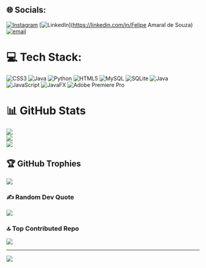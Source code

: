 ## 🌐 Socials:
[![Instagram](https://img.shields.io/badge/Instagram-%23E4405F.svg?logo=Instagram&logoColor=white)](https://instagram.com/fe.souzx) [![LinkedIn](https://img.shields.io/badge/LinkedIn-%230077B5.svg?logo=linkedin&logoColor=white)](https://linkedin.com/in/Felipe Amaral de Souza) [![email](https://img.shields.io/badge/Email-D14836?logo=gmail&logoColor=white)](mailto:feamaral.comercial@gmail.com) 

# 💻 Tech Stack:
![CSS3](https://img.shields.io/badge/css3-%231572B6.svg?style=for-the-badge&logo=css3&logoColor=white) ![Java](https://img.shields.io/badge/java-%23ED8B00.svg?style=for-the-badge&logo=openjdk&logoColor=white) ![Python](https://img.shields.io/badge/python-3670A0?style=for-the-badge&logo=python&logoColor=ffdd54) ![HTML5](https://img.shields.io/badge/html5-%23E34F26.svg?style=for-the-badge&logo=html5&logoColor=white) ![MySQL](https://img.shields.io/badge/mysql-4479A1.svg?style=for-the-badge&logo=mysql&logoColor=white) ![SQLite](https://img.shields.io/badge/sqlite-%2307405e.svg?style=for-the-badge&logo=sqlite&logoColor=white) ![Java](https://img.shields.io/badge/java-%23ED8B00.svg?style=for-the-badge&logo=openjdk&logoColor=white) ![JavaScript](https://img.shields.io/badge/javascript-%23323330.svg?style=for-the-badge&logo=javascript&logoColor=%23F7DF1E) ![JavaFX](https://img.shields.io/badge/javafx-%23FF0000.svg?style=for-the-badge&logo=javafx&logoColor=white) ![Adobe Premiere Pro](https://img.shields.io/badge/Adobe%20Premiere%20Pro-9999FF.svg?style=for-the-badge&logo=Adobe%20Premiere%20Pro&logoColor=white)
# 📊 GitHub Stats
![](https://github-readme-stats.vercel.app/api?username=FeSouza44&theme=dark&hide_border=false&include_all_commits=true&count_private=false)<br/>
![](https://nirzak-streak-stats.vercel.app/?user=FeSouza44&theme=dark&hide_border=false)<br/>
![](https://github-readme-stats.vercel.app/api/top-langs/?username=FeSouza44&theme=dark&hide_border=false&include_all_commits=true&count_private=false&layout=compact)

## 🏆 GitHub Trophies
![](https://github-profile-trophy.vercel.app/?username=FeSouza44&theme=radical&no-frame=false&no-bg=true&margin-w=4)

### ✍️ Random Dev Quote
![](https://quotes-github-readme.vercel.app/api?type=horizontal&theme=radical)

### 🔝 Top Contributed Repo
![](https://github-contributor-stats.vercel.app/api?username=FeSouza44&limit=5&theme=dark&combine_all_yearly_contributions=true)

---
[![](https://visitcount.itsvg.in/api?id=FeSouza44&icon=0&color=0)](https://visitcount.itsvg.in)

<!-- Proudly created with GPRM ( https://gprm.itsvg.in ) -->

